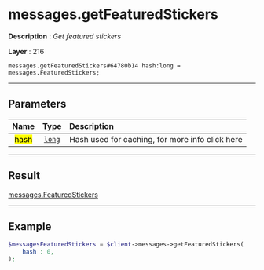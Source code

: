 # messages.getFeaturedStickers

**Description** : *Get featured stickers*

**Layer** : 216

```tl
messages.getFeaturedStickers#64780b14 hash:long = messages.FeaturedStickers;
```

---

## Parameters

| Name | Type | Description |
| :---: | :---: | :--- |
| <mark>hash</mark> | [`long`](type/long) | Hash used for caching, for more info click here |

---

## Result

[messages.FeaturedStickers](type/messages.FeaturedStickers)

---

## Example

```php
$messagesFeaturedStickers = $client->messages->getFeaturedStickers(
	hash : 0,
);
```